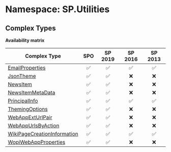 # Namespace: SP.Utilities

## Complex Types

**Availability matrix**

Complex Type | SPO | SP 2019 | SP 2016 | SP 2013
----------|:---:|:-------:|:-------:|:-------:
[EmailProperties](./ComplexTypes/EmailProperties.md) | ✅ | ✅ | ✅ | ✅
[JsonTheme](./ComplexTypes/JsonTheme.md) | ✅ | ✅ | ❌ | ❌
[NewsItem](./ComplexTypes/NewsItem.md) | ✅ | ✅ | ❌ | ❌
[NewsItemMetaData](./ComplexTypes/NewsItemMetaData.md) | ✅ | ✅ | ❌ | ❌
[PrincipalInfo](./ComplexTypes/PrincipalInfo.md) | ✅ | ✅ | ✅ | ✅
[ThemingOptions](./ComplexTypes/ThemingOptions.md) | ✅ | ✅ | ❌ | ❌
[WebAppExtUrlPair](./ComplexTypes/WebAppExtUrlPair.md) | ✅ | ✅ | ❌ | ❌
[WebAppUrlsByAction](./ComplexTypes/WebAppUrlsByAction.md) | ✅ | ✅ | ❌ | ❌
[WikiPageCreationInformation](./ComplexTypes/WikiPageCreationInformation.md) | ✅ | ✅ | ✅ | ✅
[WopiWebAppProperties](./ComplexTypes/WopiWebAppProperties.md) | ✅ | ✅ | ❌ | ❌